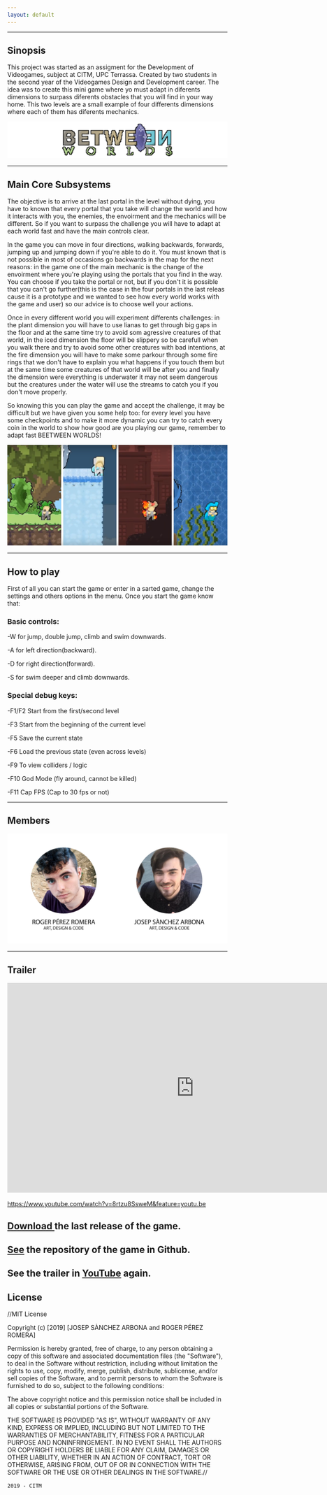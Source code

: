 ```yaml
---
layout: default
---
```



* * *
## Sinopsis

This project was started as an assigment for the Development of Videogames, subject at CITM, UPC Terrassa. Created by two students in the second year of the Videogames Design and Development career. The idea was to create this mini game where yo must adapt in diferents dimensions to surpass diferents obstacles that you will find in your way home. This two levels are a small example of four differents dimensions where each of them has diferents mechanics.

![Branching](https://raw.githubusercontent.com/Pletenica/Between-Worlds/master/Web%20Images/Logo.png)

* * *
## Main Core Subsystems

The objective is to arrive at the last portal in the level without dying, you have to known that every portal that you take will change the world and how it interacts with you, the enemies, the envoirment and the mechanics will be different. So if you want to surpass the challenge you will have to adapt at each world fast and have the main controls clear.

In the game you can move in four directions, walking backwards, forwards, jumping up and jumping down if you're able to do it. You must known that is not possible in most of occasions go backwards in the map for the next reasons: in the game one of the main mechanic is the change of the envoirment where you're playing using the portals that you find in the way. You can choose if you take the portal or not, but if you don't it is possible that you can't go further(this is the case in the four portals in the last releas cause it is a prototype and we wanted to see how every world works with the game and user) so our advice is to choose well your actions.

Once in every different world you will experiment differents challenges: in the plant dimension you will have to use lianas to get through big gaps in the floor and at the same time try to avoid som agressive creatures of that world, in the iced dimension the floor will be slippery so be carefull when you walk there and try to avoid some other creatures with bad intentions, at the fire dimension you will have to make some parkour through some fire rings that we don't have to explain you what happens if you touch them but at the same time some creatures of that world will be after you and finally the dimension were everything is underwater it may not seem dangerous but the creatures under the water will use the streams to catch you if you don't move properly. 

So knowing this you can play the game and accept the challenge, it may be difficult but we have given you some help too: for every level you have some checkpoints and to make it more dynamic you can try to catch every coin in the world to show how good are you playing our game, remember to adapt fast BEETWEEN WORLDS!

![Branching](https://raw.githubusercontent.com/Pletenica/Between-Worlds/master/Web%20Images/Trailer.png)

* * *
## How to play

First of all you can start the game or enter in a sarted game, change the settings and others options in the menu. Once you start the game know that:

### Basic controls:
-W for jump, double jump, climb and swim downwards.

-A for left direction(backward).

-D for right direction(forward).

-S for swim deeper and climb downwards.

### Special debug keys:
-F1/F2 Start from the first/second level

-F3 Start from the beginning of the current level

-F5 Save the current state 

-F6 Load the previous state (even across levels)

-F9 To view colliders / logic 

-F10 God Mode (fly around, cannot be killed)

-F11 Cap FPS (Cap to 30 fps or not)


* * *
## Members
![Branching](https://raw.githubusercontent.com/Pletenica/Between-Worlds/master/Web%20Images/Membres%20Grup.png)

* * *
## Trailer

<iframe width="853" height="480" src="https://www.youtube.com/embed/8rtzu8SsweM" frameborder="0" allow="accelerometer; autoplay; encrypted-media; gyroscope; picture-in-picture" allowfullscreen></iframe>

https://www.youtube.com/watch?v=8rtzu8SsweM&feature=youtu.be

## [Download ](https://github.com/Pletenica/Between-Worlds/releases) the last release of the game.
## [See](https://github.com/Pletenica/Between-Worlds) the repository of the game in Github.
## See the trailer in [YouTube](https://www.youtube.com/watch?v=8rtzu8SsweM&feature=youtu.be) again.
## License
//MIT License



Copyright (c) [2019] [JOSEP SÀNCHEZ ARBONA and ROGER PÉREZ ROMERA]

Permission is hereby granted, free of charge, to any person obtaining a copy
of this software and associated documentation files (the "Software"), to deal
in the Software without restriction, including without limitation the rights
to use, copy, modify, merge, publish, distribute, sublicense, and/or sell
copies of the Software, and to permit persons to whom the Software is
furnished to do so, subject to the following conditions:

The above copyright notice and this permission notice shall be included in all
copies or substantial portions of the Software.

THE SOFTWARE IS PROVIDED "AS IS", WITHOUT WARRANTY OF ANY KIND, EXPRESS OR
IMPLIED, INCLUDING BUT NOT LIMITED TO THE WARRANTIES OF MERCHANTABILITY,
FITNESS FOR A PARTICULAR PURPOSE AND NONINFRINGEMENT. IN NO EVENT SHALL THE
AUTHORS OR COPYRIGHT HOLDERS BE LIABLE FOR ANY CLAIM, DAMAGES OR OTHER
LIABILITY, WHETHER IN AN ACTION OF CONTRACT, TORT OR OTHERWISE, ARISING FROM,
OUT OF OR IN CONNECTION WITH THE SOFTWARE OR THE USE OR OTHER DEALINGS IN THE
SOFTWARE.//
```
2019 - CITM
```
